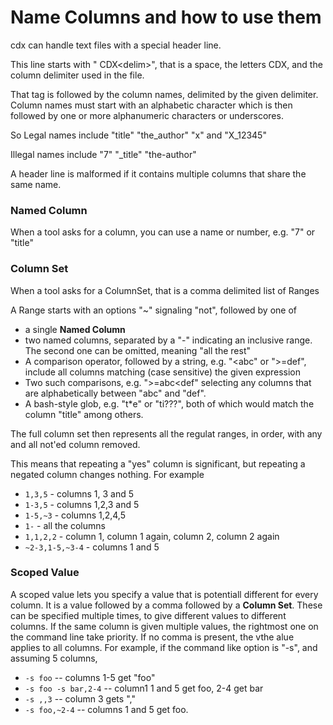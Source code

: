# Name Columns and how to use them

cdx can handle text files with a special header line. 

This line starts with " CDX&lt;delim>", that is a space, the letters CDX, and the column delimiter used in the file.

That tag is followed by the column names, delimited by the given delimiter.
Column names must start with an alphabetic character which is then followed by one or more alphanumeric characters or underscores. 

So Legal names include "title" "the_author" "x" and "X_12345"

Illegal names include "7" "\_title" "the-author"

A header line is malformed if it contains multiple columns that share the same name.

### Named Column

When a tool asks for a column, you can use a name or number, e.g. "7" or "title"

### Column Set

When a tool asks for a ColumnSet, that is a comma delimited list of Ranges

A Range starts with an options "~" signaling "not", followed by one of
 * a single **Named Column**
 * two named columns, separated by a "-" indicating an inclusive range. The second one can be omitted, meaning "all the rest"
 * A comparison operator, followed by a string, e.g. "<abc" or ">=def", include all columns matching (case sensitive) the given expression
 * Two such comparisons, e.g. ">=abc<def" selecting any columns that are alphabetically between "abc" and "def".
 * A bash-style glob, e.g. "t*e" or "ti???", both of which would match the column "title" among others.

The full column set then represents all the regulat ranges, in order, with any and all not'ed column removed.

This means that repeating a "yes" column is significant, but repeating a negated column changes nothing. For example

* `1,3,5` - columns 1, 3 and 5
* `1-3,5` - columns 1,2,3 and 5
* `1-5,~3` - columns 1,2,4,5
* `1-` - all the columns
* `1,1,2,2` - column 1, column 1 again, column 2, column 2 again
* `~2-3,1-5,~3-4` - columns 1 and 5

### Scoped Value

A scoped value lets you specify a value that is potentiall different for every column. It is a value followed by a comma followed by a **Column Set**. These can be specified multiple times, to give different values to different columns. If the same column is given multiple values, the rightmost one on the command line take priority. If no comma is present, the vthe alue applies to all columns. For example, if the command like option is "-s", and assuming 5 columns,

 * `-s foo` --  columns 1-5 get "foo"
 * `-s foo -s bar,2-4` -- column1 1 and 5 get foo, 2-4 get bar
 * `-s ,,3` -- column 3 gets ","
 * `-s foo,~2-4` -- columns 1 and 5 get foo.
